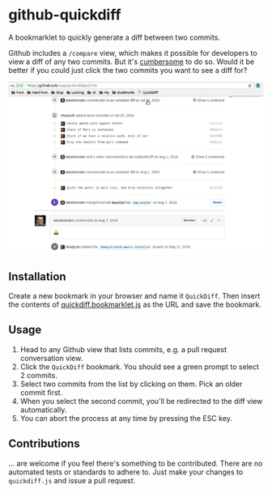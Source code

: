 # github-quickdiff
A bookmarklet to quickly generate a diff between two commits.

Github includes a `/compare` view, which makes it possible for developers to view a diff of any two commits. But it's [cumbersome](https://help.github.com/articles/comparing-commits-across-time/) to do so. Would it be better if you could just click the two commits you want to see a diff for?

![QuickDiff demo](quickdiff-demo.gif)

## Installation

Create a new bookmark in your browser and name it `QuickDiff`. Then insert the contents of [quickdiff.bookmarklet.js](quickdiff.bookmarklet.js) as the URL and save the bookmark.
 
## Usage

1. Head to any Github view that lists commits, e.g. a pull request conversation view.
2. Click the `QuickDiff` bookmark. You should see a green prompt to select 2 commits.
3. Select two commits from the list by clicking on them. Pick an older commit first.
4. When you select the second commit, you'll be redirected to the diff view automatically.
5. You can abort the process at any time by pressing the ESC key.

## Contributions

... are welcome if you feel there's something to be contributed. There are no automated tests or standards to adhere to. Just make your changes to `quickdiff.js` and issue a pull request.
